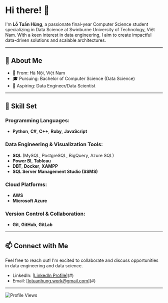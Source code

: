 # Hi there! 👋

I'm **Lỗ Tuấn Hùng**, a passionate final-year Computer Science student specializing in Data Science at Swinburne University of Technology, Việt Nam. With a keen interest in data engineering, I aim to create impactful data-driven solutions and scalable architectures.

---

## 🌟 About Me

- 📍 From: Hà Nội, Việt Nam
- 🎓 Pursuing: Bachelor of Computer Science (Data Science)
- 🎯 Aspiring: Data Engineer/Data Scientist

---

## 💼 Skill Set

### Programming Languages:
- **Python**, **C#**, **C++**, **Ruby**, **JavaScript**

### Data Engineering & Visualization Tools:
- **SQL** (MySQL, PostgreSQL, BigQuery, Azure SQL)
- **Power BI**, **Tableau**
- **DBT**, **Docker**, **XAMPP**
- **SQL Server Management Studio (SSMS)**

### Cloud Platforms:
- **AWS**
- **Microsoft Azure**

### Version Control & Collaboration:
- **Git**, **GitHub**, **GitLab**

---

## 📫 Connect with Me

Feel free to reach out! I'm excited to collaborate and discuss opportunities in data engineering and data science.

- LinkedIn: [[LinkedIn Profile](https://www.linkedin.com/in/tuanhunglo/)](#)
- Email: [[lotuanhung.work@gmail.com](mailto:lotuanhung.work@gmail.com)](#)

---

![Profile Views](https://komarev.com/ghpvc/?username=your-github-username&color=blue)
